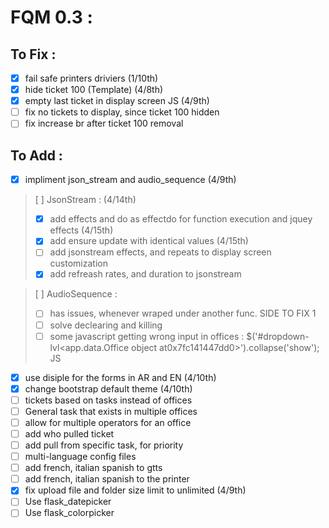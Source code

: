 # FQM 0.3 :

## To Fix :

- [x] fail safe printers driviers (1/10th)
- [x] hide ticket 100 (Template) (4/8th)
- [x] empty last ticket in display screen JS (4/9th)
- [ ] fix no tickets to display, since ticket 100 hidden
- [ ] fix increase br after ticket 100 removal

## To Add :

- [x] impliment json_stream and audio_sequence (4/9th)
> [ ] JsonStream : (4/14th)
> - [x] add effects and do as effectdo for function execution and jquey effects (4/15th)
> - [x] add ensure update with identical values (4/15th)
> - [ ] add jsonstream effects, and repeats to display screen customization
> - [x] add refreash rates, and duration to jsonstream

> [ ] AudioSequence :
> - [ ] has issues, whenever wraped under another func. SIDE TO FIX 1
> - [ ] solve declearing and killing
> - [ ] some javascript getting wrong input in offices : $('#dropdown-lvl&lt;app.data.Office object at0x7fc141447dd0&gt;').collapse('show'); JS
- [x] use disiple for the forms in AR and EN (4/10th)
- [x] change bootstrap default theme (4/10th)
- [ ] tickets based on tasks instead of offices
- [ ] General task that exists in multiple offices
- [ ] allow for multiple operators for an office
- [ ] add who pulled ticket
- [ ] add pull from specific task, for priority
- [ ] multi-language config files
- [ ] add french, italian spanish to gtts
- [ ] add french, italian spanish to the printer
- [x] fix upload file and folder size limit to unlimited (4/9th)
- [ ] Use flask_datepicker
- [ ] Use flask_colorpicker
